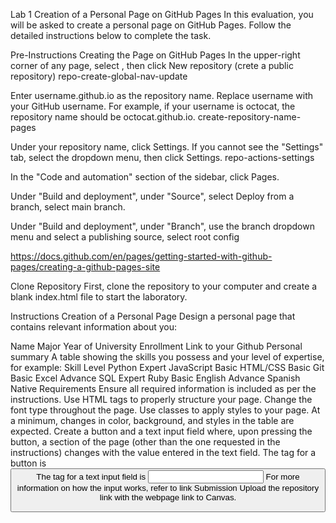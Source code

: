 Lab 1
Creation of a Personal Page on GitHub Pages
In this evaluation, you will be asked to create a personal page on GitHub Pages. Follow the detailed instructions below to complete the task.

Pre-Instructions
Creating the Page on GitHub Pages
In the upper-right corner of any page, select , then click New repository (crete a public repository) repo-create-global-nav-update

Enter username.github.io as the repository name. Replace username with your GitHub username. For example, if your username is octocat, the repository name should be octocat.github.io. create-repository-name-pages

Under your repository name, click Settings. If you cannot see the "Settings" tab, select the dropdown menu, then click Settings. repo-actions-settings

In the "Code and automation" section of the sidebar, click Pages.

Under "Build and deployment", under "Source", select Deploy from a branch, select main branch.

Under "Build and deployment", under "Branch", use the branch dropdown menu and select a publishing source, select root config

https://docs.github.com/en/pages/getting-started-with-github-pages/creating-a-github-pages-site

Clone Repository
First, clone the repository to your computer and create a blank index.html file to start the laboratory.

Instructions
Creation of a Personal Page
Design a personal page that contains relevant information about you:

Name
Major
Year of University Enrollment
Link to your Github
Personal summary
A table showing the skills you possess and your level of expertise, for example:
Skill	Level
Python	Expert
JavaScript	Basic
HTML/CSS	Basic
Git	Basic
Excel	Advance
SQL	Expert
Ruby	Basic
English	Advance
Spanish	Native
Requirements
Ensure all required information is included as per the instructions.
Use HTML tags to properly structure your page.
Change the font type throughout the page.
Use classes to apply styles to your page.
At a minimum, changes in color, background, and styles in the table are expected.
Create a button and a text input field where, upon pressing the button, a section of the page (other than the one requested in the instructions) changes with the value entered in the text field.
The tag for a button is <button>
The tag for a text input field is <input type="text">
For more information on how the input works, refer to link
Submission
Upload the repository link with the webpage link to Canvas.
